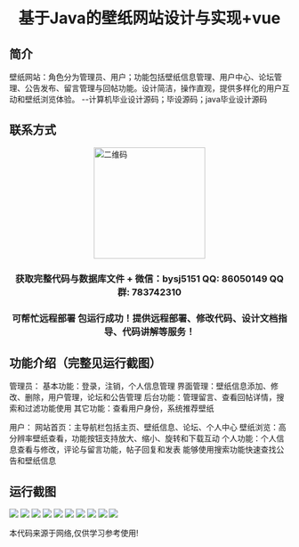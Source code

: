 <p><h1 align="center">基于Java的壁纸网站设计与实现+vue</h1></p>

## 简介
壁纸网站：角色分为管理员、用户；功能包括壁纸信息管理、用户中心、论坛管理、公告发布、留言管理与回帖功能。设计简洁，操作直观，提供多样化的用户互动和壁纸浏览体验。    --计算机毕业设计源码；毕设源码；java毕业设计源码


## 联系方式
<img src="https://bs-1329754181.cos.ap-shanghai.myqcloud.com/wx.jpg" alt="二维码" style="display: block; margin: 0 auto;" width="200px">
<p><h3 align="center">获取完整代码与数据库文件 + 微信：bysj5151 QQ: 86050149 QQ群: 783742310</h3></p>
<p><h3 align="center">可帮忙远程部署 包运行成功！提供远程部署、修改代码、设计文档指导、代码讲解等服务！</h3></p>

## 功能介绍（完整见运行截图）
管理员： 基本功能：登录，注销，个人信息管理 界面管理：壁纸信息添加、修改、删除，用户管理，论坛和公告管理 后台功能：管理留言、查看回帖详情，搜索和过滤功能使用 其它功能：查看用户身份，系统推荐壁纸

用户： 网站首页：主导航栏包括主页、壁纸信息、论坛、个人中心 壁纸浏览：高分辨率壁纸查看，功能按钮支持放大、缩小、旋转和下载互动 个人功能：个人信息查看与修改，评论与留言功能，帖子回复和发表 能够使用搜索功能快速查找公告和壁纸信息


## 运行截图
![](https://bs-1329754181.cos.ap-shanghai.myqcloud.com/ssm/WallpaperWebsite/img/001.jpg)
![](https://bs-1329754181.cos.ap-shanghai.myqcloud.com/ssm/WallpaperWebsite/img/002.jpg)
![](https://bs-1329754181.cos.ap-shanghai.myqcloud.com/ssm/WallpaperWebsite/img/003.jpg)
![](https://bs-1329754181.cos.ap-shanghai.myqcloud.com/ssm/WallpaperWebsite/img/004.jpg)
![](https://bs-1329754181.cos.ap-shanghai.myqcloud.com/ssm/WallpaperWebsite/img/005.jpg)
![](https://bs-1329754181.cos.ap-shanghai.myqcloud.com/ssm/WallpaperWebsite/img/006.jpg)
![](https://bs-1329754181.cos.ap-shanghai.myqcloud.com/ssm/WallpaperWebsite/img/007.jpg)
![](https://bs-1329754181.cos.ap-shanghai.myqcloud.com/ssm/WallpaperWebsite/img/008.jpg)
![](https://bs-1329754181.cos.ap-shanghai.myqcloud.com/ssm/WallpaperWebsite/img/009.jpg)
![](https://bs-1329754181.cos.ap-shanghai.myqcloud.com/ssm/WallpaperWebsite/img/010.jpg)

<p>本代码来源于网络,仅供学习参考使用!</p>
